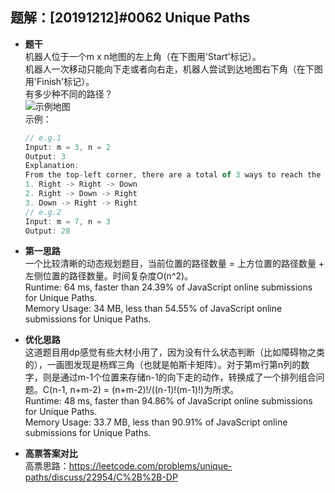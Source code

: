 ## 题解：[20191212]#0062 Unique Paths
- **题干**   
机器人位于一个m x n地图的左上角（在下图用'Start'标记）。   
机器人一次移动只能向下走或者向右走，机器人尝试到达地图右下角（在下图用'Finish'标记）。   
有多少种不同的路径？   
![示例地图](https://assets.leetcode.com/uploads/2018/10/22/robot_maze.png)    
  示例：    
  ```javascript
  // e.g.1
  Input: m = 3, n = 2
  Output: 3
  Explanation:
  From the top-left corner, there are a total of 3 ways to reach the bottom-right corner:
  1. Right -> Right -> Down
  2. Right -> Down -> Right
  3. Down -> Right -> Right
  // e.g.2
  Input: m = 7, n = 3
  Output: 28
  ```

- **第一思路**   
一个比较清晰的动态规划题目，当前位置的路径数量 = 上方位置的路径数量 + 左侧位置的路径数量。时间复杂度O(n^2)。   
Runtime: 64 ms, faster than 24.39% of JavaScript online submissions for Unique Paths.   
Memory Usage: 34 MB, less than 54.55% of JavaScript online submissions for Unique Paths.   

- **优化思路**   
这道题目用dp感觉有些大材小用了，因为没有什么状态判断（比如障碍物之类的），一画图发现是杨辉三角（也就是帕斯卡矩阵）。对于第m行第n列的数字，则是通过m-1个位置来存储n-1的向下走的动作，转换成了一个排列组合问题。C(n-1, n+m-2) = (n+m-2)!/((n-1)!(m-1)!)为所求。       
Runtime: 48 ms, faster than 94.86% of JavaScript online submissions for Unique Paths.    
Memory Usage: 33.7 MB, less than 90.91% of JavaScript online submissions for Unique Paths.    
 
- **高票答案对比**   
高票思路：https://leetcode.com/problems/unique-paths/discuss/22954/C%2B%2B-DP     